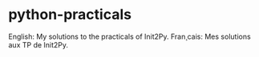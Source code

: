 # python-practicals
English: My solutions to the practicals of Init2Py.
Fran¸cais: Mes solutions aux TP de Init2Py.
